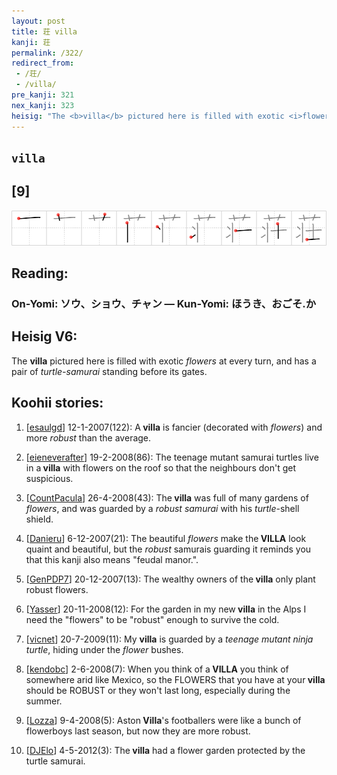 ```yaml
---
layout: post
title: 荘 villa
kanji: 荘
permalink: /322/
redirect_from:
 - /荘/
 - /villa/
pre_kanji: 321
nex_kanji: 323
heisig: "The <b>villa</b> pictured here is filled with exotic <i>flowers</i> at every turn, and has a pair of <i>turtle-samurai</i> standing before its gates."
---
```


## `villa`

## [9]

<div class="stroke"><img src="../images/E88D98.png" /></div>

## Reading:

### On-Yomi: ソウ、ショウ、チャン &mdash; Kun-Yomi: ほうき、おごそ.か

## Heisig V6:

The <b>villa</b> pictured here is filled with exotic <i>flowers</i> at every turn, and has a pair of <i>turtle-samurai</i> standing before its gates.

## Koohii stories:

1) [<a href="http://kanji.koohii.com/profile/esaulgd">esaulgd</a>] 12-1-2007(122): A<strong> villa</strong> is fancier (decorated with <em>flowers</em>) and more <em>robust</em> than the average.

2) [<a href="http://kanji.koohii.com/profile/eieneverafter">eieneverafter</a>] 19-2-2008(86): The teenage mutant samurai turtles live in a<strong> villa</strong> with flowers on the roof so that the neighbours don&#039;t get suspicious.

3) [<a href="http://kanji.koohii.com/profile/CountPacula">CountPacula</a>] 26-4-2008(43): The<strong> villa</strong> was full of many gardens of <em>flowers</em>, and was guarded by a <em>robust</em> <em>samurai</em> with his <em>turtle</em>-shell shield.

4) [<a href="http://kanji.koohii.com/profile/Danieru">Danieru</a>] 6-12-2007(21): The beautiful <em>flowers</em> make the<strong> VILLA</strong> look quaint and beautiful, but the <em>robust</em> samurais guarding it reminds you that this kanji also means &quot;feudal manor.&quot;.

5) [<a href="http://kanji.koohii.com/profile/GenPDP7">GenPDP7</a>] 20-12-2007(13): The wealthy owners of the<strong> villa</strong> only plant robust flowers.

6) [<a href="http://kanji.koohii.com/profile/Yasser">Yasser</a>] 20-11-2008(12): For the garden in my new<strong> villa</strong> in the Alps I need the &quot;flowers&quot; to be &quot;robust&quot; enough to survive the cold.

7) [<a href="http://kanji.koohii.com/profile/vicnet">vicnet</a>] 20-7-2009(11): My <strong>villa</strong> is guarded by a <em>teenage mutant ninja turtle</em>, hiding under the <em>flower</em> bushes.

8) [<a href="http://kanji.koohii.com/profile/kendobc">kendobc</a>] 2-6-2008(7): When you think of a<strong> VILLA</strong> you think of somewhere arid like Mexico, so the FLOWERS that you have at your<strong> villa</strong> should be ROBUST or they won&#039;t last long, especially during the summer.

9) [<a href="http://kanji.koohii.com/profile/Lozza">Lozza</a>] 9-4-2008(5): Aston<strong> Villa</strong>&#039;s footballers were like a bunch of flowerboys last season, but now they are more robust.

10) [<a href="http://kanji.koohii.com/profile/DJElo">DJElo</a>] 4-5-2012(3): The<strong> villa</strong> had a flower garden protected by the turtle samurai.
